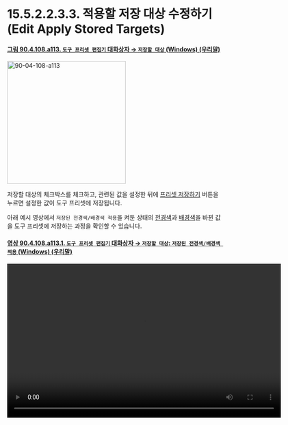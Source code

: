 # 15.5.2.2.3.3. 적용할 저장 대상 수정하기(Edit Apply Stored Targets)

<a id="90-04-108-a113"></a>

#### [그림 90.4.108.a113. `도구 프리셋 편집기` 대화상자 → `저장할 대상` (Windows) (우리말)](./90-04-0108-tool_preset_editor.md#90-04-108-a113)
<img width="277" height="287" alt="90-04-108-a113" src="https://github.com/user-attachments/assets/f2377249-2bf3-48f2-b815-44479753646c" />

저장할 대상의 체크박스를 체크하고, 관련된 값을 설정한 뒤에 [프리셋 저장하기](./15-05-02-02-00-using_the_tool_preset_editor.md#15-05-02-02-s3-04) 버튼을 누르면 설정한 값이 도구 프리셋에 저장됩니다.

아래 예시 영상에서 `저장된 전경색/배경색 적용`을 켜둔 상태의 [전경색](./19-glossaryx-foreground_color.md)과 [배경색](./19-glossaryx-background_color.md)을 바뀐 값을 도구 프리셋에 저장하는 과정을 확인할 수 있습니다.

<a id="90-04-108-a113-01"></a>

#### [영상 90.4.108.a113.1. `도구 프리셋 편집기` 대화상자 → `저장할 대상`: `저장된 전경색/배경색 적용` (Windows) (우리말)](./90-04-0108-tool_preset_editor.md#90-04-108-a113-01)
<video controls="controls" width="640" height="360" src="https://github.com/user-attachments/assets/858c9263-4eb7-49cc-acb7-78e3c7c74ef5"></video>
